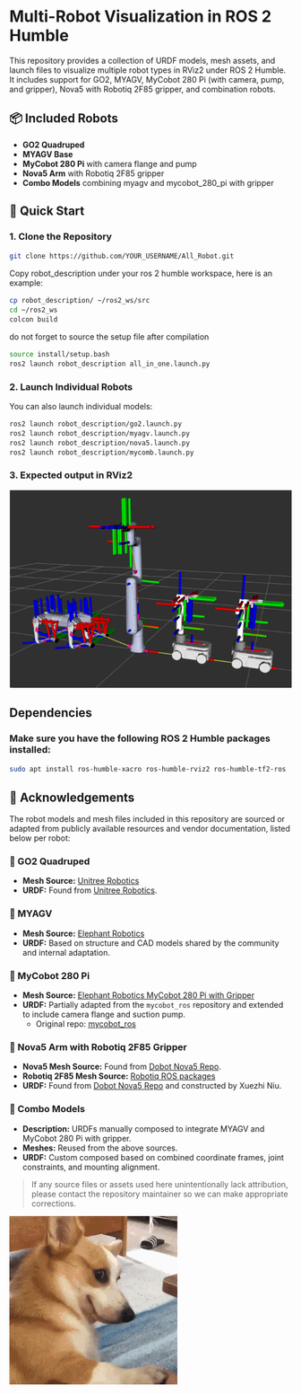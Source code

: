 # Multi-Robot Visualization in ROS 2 Humble

This repository provides a collection of URDF models, mesh assets, and launch files to visualize multiple robot types in RViz2 under ROS 2 Humble. It includes support for GO2, MYAGV, MyCobot 280 Pi (with camera, pump, and gripper), Nova5 with Robotiq 2F85 gripper, and combination robots.

## 📦 Included Robots

- **GO2 Quadruped**
- **MYAGV Base**
- **MyCobot 280 Pi** with camera flange and pump
- **Nova5 Arm** with Robotiq 2F85 gripper
- **Combo Models** combining myagv and mycobot_280_pi with gripper

## 🚀 Quick Start
### 1. **Clone the Repository**

```bash
git clone https://github.com/YOUR_USERNAME/All_Robot.git
```

Copy robot_description under your ros 2 humble workspace, here is an example:
```bash
cp robot_description/ ~/ros2_ws/src
cd ~/ros2_ws
colcon build
```
do not forget to source the setup file after compilation
```bash
source install/setup.bash
ros2 launch robot_description all_in_one.launch.py
```

### 2. Launch Individual Robots
You can also launch individual models:
```bash
ros2 launch robot_description/go2.launch.py
ros2 launch robot_description/myagv.launch.py
ros2 launch robot_description/nova5.launch.py
ros2 launch robot_description/mycomb.launch.py
```

### 3. Expected output in RViz2
![RViz2 Multi-Robot Visulazation](docs/robots_in_simulation.png) 

## Dependencies
### Make sure you have the following ROS 2 Humble packages installed:
```bash
sudo apt install ros-humble-xacro ros-humble-rviz2 ros-humble-tf2-ros
```

## 🙏 Acknowledgements

The robot models and mesh files included in this repository are sourced or adapted from publicly available resources and vendor documentation, listed below per robot:

### 🐾 GO2 Quadruped

- **Mesh Source:** [Unitree Robotics](https://github.com/unitreerobotics/unitree_ros/tree/master/robots/go2_description)
- **URDF:** Found from [Unitree Robotics](https://github.com/unitreerobotics/unitree_ros/tree/master/robots/go2_description).

### 🚗 MYAGV

- **Mesh Source:** [Elephant Robotics](https://www.elephantrobotics.com/)
- **URDF:** Based on structure and CAD models shared by the community and internal adaptation.

### 🤖 MyCobot 280 Pi

- **Mesh Source:** [Elephant Robotics MyCobot 280 Pi with Gripper](https://github.com/elephantrobotics/mycobot_ros/tree/noetic/mycobot_description/urdf/mycobot_280_m5)
- **URDF:** Partially adapted from the `mycobot_ros` repository and extended to include camera flange and suction pump.
  - Original repo: [mycobot_ros](https://github.com/elephantrobotics/mycobot_ros2)

### 🦾 Nova5 Arm with Robotiq 2F85 Gripper

- **Nova5 Mesh Source:** Found from [Dobot Nova5 Repo](https://github.com/Dobot-Arm/DOBOT_6Axis_ROS2_V3).
- **Robotiq 2F85 Mesh Source:** [Robotiq ROS packages](https://github.com/ros-industrial/robotiq)
- **URDF:** Found from [Dobot Nova5 Repo](https://github.com/Dobot-Arm/DOBOT_6Axis_ROS2_V3) and constructed by Xuezhi Niu.

### 🧩 Combo Models

- **Description:** URDFs manually composed to integrate MYAGV and MyCobot 280 Pi with gripper.
- **Meshes:** Reused from the above sources.
- **URDF:** Custom composed based on combined coordinate frames, joint constraints, and mounting alignment.

> If any source files or assets used here unintentionally lack attribution, please contact the repository maintainer so we can make appropriate corrections.

![HelloDog](docs/doge.gif)